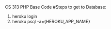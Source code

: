 CS 313 PHP Base Code
#Steps to get to Database:
1. heroku login
2. heroku psql -a={HEROKU_APP_NAME}
